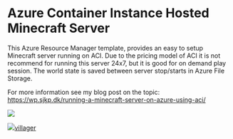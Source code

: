 # Azure Container Instance Hosted Minecraft Server
This Azure Resource Manager template, provides an easy to setup Minecraft server running on ACI. Due to the pricing model of ACI it is not recommend for running this server 24x7, but it is good for on demand play session. The world state is saved between server stop/starts in Azure File Storage. 

For more information see my blog post on the topic: https://wp.sjkp.dk/running-a-minecraft-server-on-azure-using-aci/

<a href="https://portal.azure.com/#create/Microsoft.Template/uri/https%3A%2F%2Fraw.githubusercontent.com%2Fsgwill%2Fazure-arm-aci-minecraft-server%2Fmaster%2Fazuredeploy.json" target="_blank"><img src="http://azuredeploy.net/deploybutton.png"/></a>

<a href="https://portal.azure.com/#create/Microsoft.Template/uri/https%3A%2F%2Fraw.githubusercontent.com%2Fsgwill%2Fazure-arm-aci-minecraft-server%2Fmaster%2Fvillager.json" target="_blank"><img src="http://azuredeploy.net/deploybutton.png"/>villager</a>